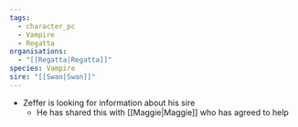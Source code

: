 ```yaml
---
tags:
  - character_pc
  - Vampire
  - Regatta
organisations:
  - "[[Regatta|Regatta]]"
species: Vampire
sire: "[[Swan|Swan]]"
---
```


- Zeffer is looking for information about his sire
	- He has shared this with [[Maggie|Maggie]] who has agreed to help
